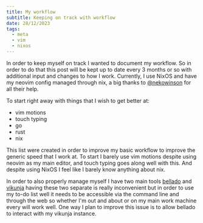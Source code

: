 ```yaml
---
title: My workflow
subtitle: Keeping on track with workflow
date: 28/12/2023
tags:
  - meta
  - vim
  - nixos
---
```


In order to keep myself on track I wanted to document my workflow. So in order
to do that this post will be kept up to date every 3 months or so with
additional input and changes to how I work. Currently, I use NixOS and have my
neovim config managed through nix, a big thanks to
[@nekowinson](https://github.com/nekowinston) for all their help.

To start right away with things that I wish to get better at:

- vim motions
- touch typing
- go
- rust
- nix

This list were created in order to improve my basic workflow to improve the
generic speed that I work at. To start I barely use vim motions despite using
neovim as my main editor, and touch typing goes along well with this. And
despite using NixOS I feel like I barely know anything about nix.

In order to also properly manage myself I have two main tools
[bellado](https://github.com/isabelroses/bellado) and
[vikunja](https://vikunja.io) having these two separate is really inconvenient
but in order to use my to-do list well it needs to be accessible via the command
line and through the web so whether I'm out and about or on my main work machine
every will work well. One way I plan to improve this issue is to allow bellado
to interact with my vikunja instance.
